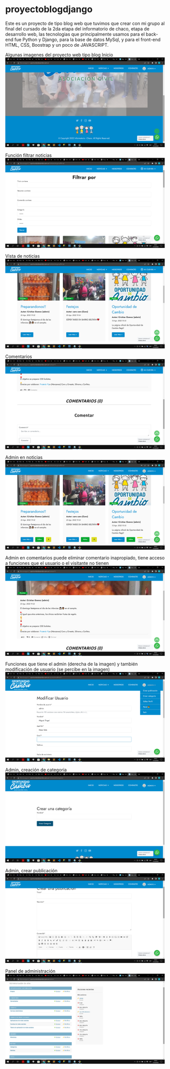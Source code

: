 # proyectoblogdjango
Este es un proyecto de tipo blog web que tuvimos que crear con mi grupo al final del cursado de la 2da etapa del informatorio de chaco, etapa de desarrollo web, las tecnologias que principalmente usamos para el back-end fue Python y Django, para la base de datos MySql, y para el front-end HTML, CSS, Boostrap y un poco de JAVASCRIPT.

Algunas imagenes del proyecto web tipo blog
Inicio
![image](https://github.com/MiguelAMezaS/proyectoblogdjango/blob/main/Captura%20de%20pantalla%202022-09-21%2004.19.05.png)

Función filtrar noticias
![image](https://github.com/MiguelAMezaS/proyectoblogdjango/blob/main/Captura%20de%20pantalla%202022-09-21%2004.51.56.png)

Vista de noticias
![image](https://github.com/MiguelAMezaS/proyectoblogdjango/blob/main/Captura%20de%20pantalla%202022-09-21%2004.52.01.png)

Comentarios
![image](https://github.com/MiguelAMezaS/proyectoblogdjango/blob/main/Captura%20de%20pantalla%202022-09-21%2004.52.15.png)

Admin en noticias 
![image](https://github.com/MiguelAMezaS/proyectoblogdjango/blob/main/Captura%20de%20pantalla%202022-09-21%2004.52.42.png)

Admin en comentarios puede eliminar comentario inapropiado, tiene acceso a funciones que el usuario o el visitante no tienen
![image](https://github.com/MiguelAMezaS/proyectoblogdjango/blob/main/Captura%20de%20pantalla%202022-09-21%2004.52.51.png)

Funciones que tiene el admin (derecha de la imagen) y también modificación de usuario (se percibe en la imagen)
![image](https://github.com/MiguelAMezaS/proyectoblogdjango/blob/main/Captura%20de%20pantalla%202022-09-21%2004.53.24.png)

Admin, creación de categoria
![image](https://github.com/MiguelAMezaS/proyectoblogdjango/blob/main/Captura%20de%20pantalla%202022-09-21%2004.53.33.png)

Admin, crear publicación
![image](https://github.com/MiguelAMezaS/proyectoblogdjango/blob/main/Captura%20de%20pantalla%202022-09-21%2004.53.55.png)

Panel de administración
![image](https://github.com/MiguelAMezaS/proyectoblogdjango/blob/main/Captura%20de%20pantalla%202022-09-21%2004.54.03.png)
